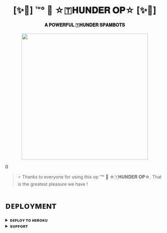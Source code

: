 <h1 align="center"><b>[✨🥀] ™°‌ 🫧 ☆🇹𝐇𝐔𝐍𝐃𝐄𝐑 𝐎𝐏☆ [✨🥀]</b></h1>

<h4 align="center"> 𝐀 𝐏𝐎𝐖𝐄𝐑𝐅𝐔𝐋 🇹𝐇𝐔𝐍𝐃𝐄𝐑 𝐒𝐏𝐀𝐌𝐁𝐎𝐓𝐒</h4>

<p align="center"><a href="https://t.me/itz_R2h"><img src="https://telegra.ph/file/36c4afc56b67cd5aafd57.jpg" width="400"></a></p>0


> ⭐️ Thanks to everyone for using this op ™°‌ 🫧 ☆🇹𝐇𝐔𝐍𝐃𝐄𝐑 𝐎𝐏☆. That is the greatest pleasure we have !


# ᴅᴇᴘʟᴏʏᴍᴇɴᴛ


<details>
<summary><b>ᴅᴇᴘʟᴏʏ ᴛᴏ ʜᴇʀᴏᴋᴜ</b></summary>
<br>

[![Deploy](https://www.herokucdn.com/deploy/button.svg)](https://dashboard.heroku.com/new?template=https://github.com/Altamasf/R2h-Spam_)

</details>


<details>
<summary><b>sᴜᴘᴘᴏʀᴛ</b></summary>
<br>

<a href="https://t.me/itz_R2h"><img src="https://img.shields.io/badge/Join-Telegram%20Channel-red.svg?logo=Telegram"></a>

</details>
